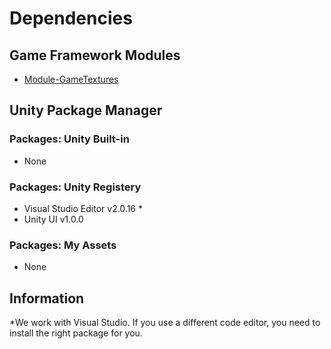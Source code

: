 # Dependencies

## Game Framework Modules
 - <a href="https://github.com/Assambra/Module-GameTextures">Module-GameTextures</a></li>

## Unity Package Manager

### Packages: Unity Built-in
 - None
 
### Packages: Unity Registery
 - Visual Studio Editor v2.0.16 *
 - Unity UI v1.0.0
 
### Packages: My Assets
 - None

## Information
*We work with Visual Studio. If you use a different code editor, you need to install the right package for you.  